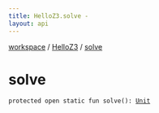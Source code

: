 ```yaml
---
title: HelloZ3.solve - 
layout: api
---
```


<div class='api-docs-breadcrumbs'><a href="../index.html">workspace</a> / <a href="index.html">HelloZ3</a> / <a href="./solve.html">solve</a></div>

# solve

<div class="signature"><code><span class="keyword">protected</span> <span class="keyword">open</span> <span class="keyword">static</span> <span class="keyword">fun </span><span class="identifier">solve</span><span class="symbol">(</span><span class="symbol">)</span><span class="symbol">: </span><a href="https://kotlinlang.org/api/latest/jvm/stdlib/kotlin/-unit/index.html"><span class="identifier">Unit</span></a></code></div>
